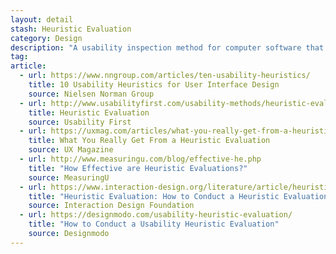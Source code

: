 ```yaml
---
layout: detail
stash: Heuristic Evaluation
category: Design
description: "A usability inspection method for computer software that helps to identify usability problems in the user interface (UI) design. It specifically involves evaluators examining the interface and judging its compliance with recognized usability principles."
tag:
article:
  - url: https://www.nngroup.com/articles/ten-usability-heuristics/
    title: 10 Usability Heuristics for User Interface Design
    source: Nielsen Norman Group
  - url: http://www.usabilityfirst.com/usability-methods/heuristic-evaluation/
    title: Heuristic Evaluation
    source: Usability First
  - url: https://uxmag.com/articles/what-you-really-get-from-a-heuristic-evaluation
    title: What You Really Get From a Heuristic Evaluation
    source: UX Magazine
  - url: http://www.measuringu.com/blog/effective-he.php
    title: "How Effective are Heuristic Evaluations?"
    source: MeasuringU
  - url: https://www.interaction-design.org/literature/article/heuristic-evaluation-how-to-conduct-a-heuristic-evaluation
    title: "Heuristic Evaluation: How to Conduct a Heuristic Evaluation"
    source: Interaction Design Foundation
  - url: https://designmodo.com/usability-heuristic-evaluation/
    title: "How to Conduct a Usability Heuristic Evaluation"
    source: Designmodo
---
```

